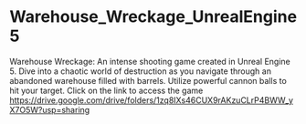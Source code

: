 # Warehouse_Wreckage_UnrealEngine5
Warehouse Wreckage: An intense shooting game created in Unreal Engine 5. Dive into a chaotic world of destruction as you navigate through an abandoned warehouse filled with barrels. Utilize powerful cannon balls to hit your target. 
Click on the link to access the game https://drive.google.com/drive/folders/1zq8IXs46CUX9rAKzuCLrP4BWW_yX7O5W?usp=sharing
